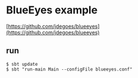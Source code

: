 # BlueEyes example

[https://github.com/jdegoes/blueeyes](https://github.com/jdegoes/blueeyes)

## run

    $ sbt update
    $ sbt "run-main Main --configFile blueeyes.conf"

